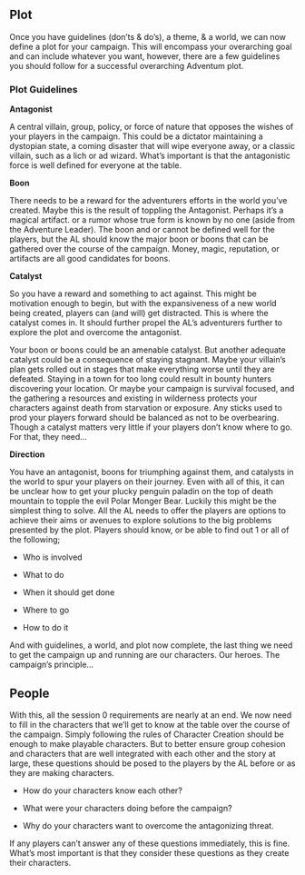 ## Plot

Once you have guidelines (don’ts & do’s), a theme, & a world, we can now define a plot for your campaign. This will encompass your overarching goal and can include whatever you want, however, there are a few guidelines you should follow for a successful overarching Adventum plot.

### Plot Guidelines

**Antagonist**

A central villain, group, policy, or force of nature that opposes the wishes of your players in the campaign. This could be a dictator maintaining a dystopian state, a coming disaster that will wipe everyone away, or a classic villain, such as a lich or ad wizard. What’s important is that the antagonistic force is well defined for everyone at the table.

**Boon**

There needs to be a reward for the adventurers efforts in the world you’ve created. Maybe this is the result of toppling the Antagonist. Perhaps it’s a magical artifact. or a rumor whose true form is known by no one (aside from the Adventure Leader). The boon and or cannot be defined well for the players, but the AL should know the major boon or boons that can be gathered over the course of the campaign. Money, magic, reputation, or artifacts are all good candidates for boons.

**Catalyst**

So you have a reward and something to act against. This might be motivation enough to begin, but with the expansiveness of a new world being created, players can (and will) get distracted. This is where the catalyst comes in. It should further propel the AL’s adventurers further to explore the plot and overcome the antagonist.

Your boon or boons could be an amenable catalyst. But another adequate catalyst could be a consequence of staying stagnant. Maybe your villain’s plan gets rolled out in stages that make everything worse until they are defeated. Staying in a town for too long could result in bounty hunters discovering your location. Or maybe your campaign is survival focused, and the gathering a resources and existing in wilderness protects your characters against death from starvation or exposure. Any sticks used to prod your players forward should be balanced as not to be overbearing. Though a catalyst matters very little if your players don’t know where to go. For that, they need…

**Direction**

You have an antagonist, boons for triumphing against them, and catalysts in the world to spur your players on their journey. Even with all of this, it can be unclear how to get your plucky penguin paladin on the top of death mountain to topple the evil Polar Monger Bear. Luckily this might be the simplest thing to solve. All the AL needs to offer the players are options to achieve their aims or avenues to explore solutions to the big problems presented by the plot. Players should know, or be able to find out 1 or all of the following;

- Who is involved
    
- What to do
    
- When it should get done
    
- Where to go
    
- How to do it
    

And with guidelines, a world, and plot now complete, the last thing we need to get the campaign up and running are our characters. Our heroes. The campaign’s principle…

## People

With this, all the session 0 requirements are nearly at an end. We now need to fill in the characters that we’ll get to know at the table over the course of the campaign. Simply following the rules of Character Creation should be enough to make playable characters. But to better ensure group cohesion and characters that are well integrated with each other and the story at large, these questions should be posed to the players by the AL before or as they are making characters.

- How do your characters know each other?
    
- What were your characters doing before the campaign?
    
- Why do your characters want to overcome the antagonizing threat.
    

If any players can’t answer any of these questions immediately, this is fine. What’s most important is that they consider these questions as they create their characters.